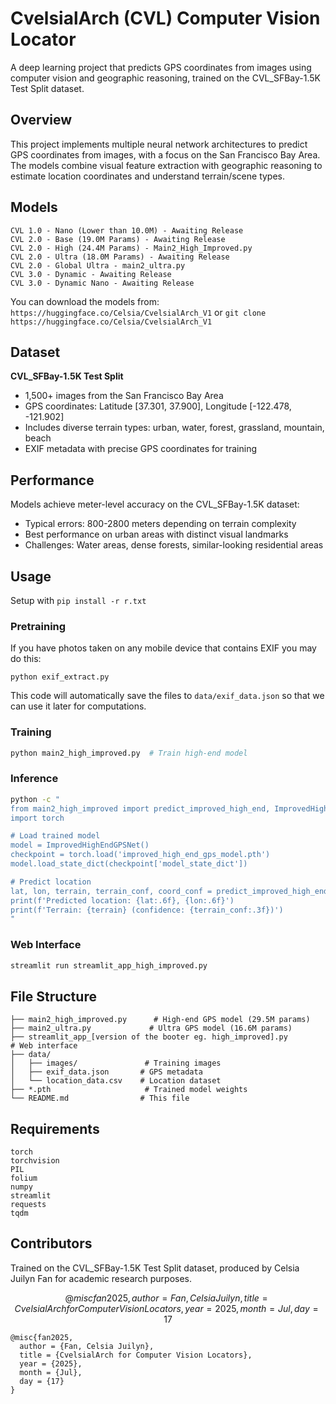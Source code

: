 # CvelsialArch (CVL) Computer Vision Locator

A deep learning project that predicts GPS coordinates from images using computer vision and geographic reasoning, trained on the CVL_SFBay-1.5K Test Split dataset.

## Overview

This project implements multiple neural network architectures to predict GPS coordinates from images, with a focus on the San Francisco Bay Area. The models combine visual feature extraction with geographic reasoning to estimate location coordinates and understand terrain/scene types.

## Models
```
CVL 1.0 - Nano (Lower than 10.0M) - Awaiting Release
CVL 2.0 - Base (19.0M Params) - Awaiting Release
CVL 2.0 - High (24.4M Params) - Main2_High_Improved.py
CVL 2.0 - Ultra (18.0M Params) - Awaiting Release
CVL 2.0 - Global Ultra - main2_ultra.py
CVL 3.0 - Dynamic - Awaiting Release
CVL 3.0 - Dynamic Nano - Awaiting Release
```

You can download the models from: `https://huggingface.co/Celsia/CvelsialArch_V1` or `git clone https://huggingface.co/Celsia/CvelsialArch_V1`

## Dataset

**CVL_SFBay-1.5K Test Split**
- 1,500+ images from the San Francisco Bay Area
- GPS coordinates: Latitude [37.301, 37.900], Longitude [-122.478, -121.902]
- Includes diverse terrain types: urban, water, forest, grassland, mountain, beach
- EXIF metadata with precise GPS coordinates for training

## Performance

Models achieve meter-level accuracy on the CVL_SFBay-1.5K dataset:
- Typical errors: 800-2800 meters depending on terrain complexity
- Best performance on urban areas with distinct visual landmarks
- Challenges: Water areas, dense forests, similar-looking residential areas

## Usage

Setup with `pip install -r r.txt`

### Pretraining
If you have photos taken on any mobile device that contains EXIF you may do this:
```
python exif_extract.py
```
This code will automatically save the files to `data/exif_data.json` so that we can use it later for computations.
### Training
```bash
python main2_high_improved.py  # Train high-end model
```

### Inference
```bash
python -c "
from main2_high_improved import predict_improved_high_end, ImprovedHighEndGPSNet
import torch

# Load trained model
model = ImprovedHighEndGPSNet()
checkpoint = torch.load('improved_high_end_gps_model.pth')
model.load_state_dict(checkpoint['model_state_dict'])

# Predict location
lat, lon, terrain, terrain_conf, coord_conf = predict_improved_high_end(model, 'path/to/image.jpg')
print(f'Predicted location: {lat:.6f}, {lon:.6f}')
print(f'Terrain: {terrain} (confidence: {terrain_conf:.3f})')
"
```

### Web Interface
```bash
streamlit run streamlit_app_high_improved.py
```

## File Structure

```
├── main2_high_improved.py      # High-end GPS model (29.5M params)
├── main2_ultra.py             # Ultra GPS model (16.6M params)
├── streamlit_app_[version of the booter eg. high_improved].py           # Web interface
├── data/
│   ├── images/               # Training images
│   ├── exif_data.json       # GPS metadata
│   └── location_data.csv    # Location dataset
├── *.pth                     # Trained model weights
└── README.md                # This file
```

## Requirements

```
torch
torchvision
PIL
folium
numpy
streamlit
requests
tqdm
```

## Contributors

Trained on the CVL_SFBay-1.5K Test Split dataset, produced by Celsia Juilyn Fan for academic research purposes.

$$
@misc{fan2025,
  author = {Fan, Celsia Juilyn},
  title = {CvelsialArch for Computer Vision Locators},
  year = {2025},
  month = {Jul},
  day = {17}
}
$$
```
@misc{fan2025,
  author = {Fan, Celsia Juilyn},
  title = {CvelsialArch for Computer Vision Locators},
  year = {2025},
  month = {Jul},
  day = {17}
}
```
